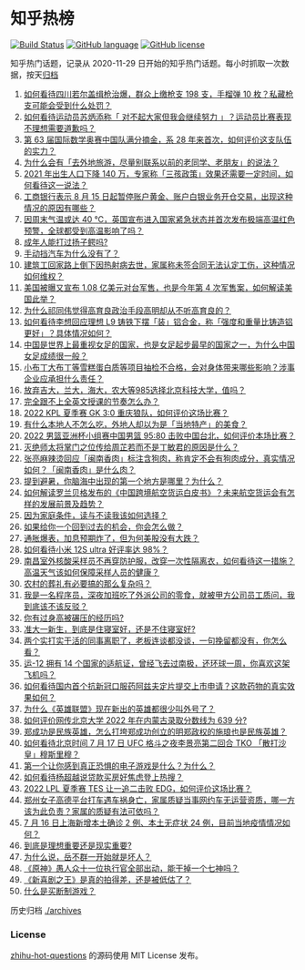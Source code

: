 # 知乎热榜
[![Build Status](https://github.com/ToWeLong/zhihu-hot-questions/workflows/CI/badge.svg)](https://github.com/ToWeLong/zhihu-hot-questions/actions)
[![GitHub language](https://img.shields.io/badge/language-golang-orange.svg)](https://golang.org/)
[![GitHub license](https://img.shields.io/github/license/ToWeLong/zhihu-hot-questions)](https://github.com/ToWeLong/zhihu-hot-questions/blob/main/LICENSE)

知乎热门话题，记录从 2020-11-29 日开始的知乎热门话题。每小时抓取一次数据，按天[归档](./archives)

<!-- BEGIN -->

1. [如何看待四川若尔盖缉枪治爆，群众上缴枪支 198 支，手榴弹 10 枚？私藏枪支可能会受到什么处罚？](https://www.zhihu.com/question/543648072)
1. [如何看待运动员苏炳添称「 对不起大家但我会继续努力 」？运动员比赛表现不理想需要道歉吗？](https://www.zhihu.com/question/543631411)
1. [第 63 届国际数学奥赛中国队满分摘金，系 28 年来首次，如何评价这支队伍的实力？](https://www.zhihu.com/question/543628800)
1. [为什么会有「去外地旅游，尽量别联系以前的老同学、老朋友」的说法？](https://www.zhihu.com/question/537593873)
1. [2021 年出生人口下降 140 万，专家称「三孩政策」效果还需要一定时间，如何看待这一说法？](https://www.zhihu.com/question/543241157)
1. [工商银行表示 8 月 15 日起暂停账户黄金、账户白银业务开仓交易，出现这种情况的原因有哪些？](https://www.zhihu.com/question/543494962)
1. [因周末气温或达 40 ℃，英国宣布进入国家紧急状态并首次发布极端高温红色预警，全球都受到高温影响了吗？](https://www.zhihu.com/question/543502032)
1. [成年人能打过扬子鳄吗?](https://www.zhihu.com/question/396421231)
1. [手动挡汽车为什么没有了？](https://www.zhihu.com/question/532305962)
1. [建筑工回家路上倒下因热射病去世，家属称未签合同无法认定工伤，这种情况如何维权？](https://www.zhihu.com/question/543595635)
1. [美国被曝又宣布 1.08 亿美元对台军售，也是今年第 4 次军售案，如何解读美国此举？](https://www.zhihu.com/question/543595892)
1. [为什么祁同伟觉得高育良政治手段高明却从不听高育良的？](https://www.zhihu.com/question/401427650)
1. [如何看待李想回应理想 L9 铸铁下摆「装」铝合金，称「强度和重量比铸造铝更好」？具体情况如何？](https://www.zhihu.com/question/543269196)
1. [中国是世界上最重视女足的国家，也是女足起步最早的国家之一，为什么中国女足成绩很一般？](https://www.zhihu.com/question/543191480)
1. [小布丁大布丁等雪糕蛋白质等项目抽检不合格，会对身体带来哪些影响？涉事企业应承担什么责任？](https://www.zhihu.com/question/543619883)
1. [放弃吉大，兰大，海大，农大等985选择北京科技大学，值吗？](https://www.zhihu.com/question/543433237)
1. [完全跟不上全英文授课的节奏怎么办？](https://www.zhihu.com/question/65557546)
1. [2022 KPL 夏季赛 GK 3:0 重庆狼队，如何评价这场比赛？](https://www.zhihu.com/question/543674218)
1. [有什么本地人不怎么吃，外地人却以为是「当地特产」的美食？](https://www.zhihu.com/question/540059952)
1. [2022 男篮亚洲杯小组赛中国男篮 95:80 击败中国台北，如何评价本场比赛？](https://www.zhihu.com/question/543668295)
1. [灭绝师太将掌门之位传给周芷若而不是丁敏君的原因是什么？](https://www.zhihu.com/question/496387404)
1. [张亮麻辣烫回应「闽南香肉」标注含狗肉，称肯定不会有狗肉成分，真实情况如何？「闽南香肉」是什么肉？](https://www.zhihu.com/question/543498839)
1. [提到避暑，你脑海中出现的第一个地方是哪里？为什么？](https://www.zhihu.com/question/472014353)
1. [如何解读罗兰贝格发布的《中国跨境航空货运白皮书》？未来航空货运会有怎样的发展前景及趋势？](https://www.zhihu.com/question/543607645)
1. [因为家庭条件，读与不读我该如何选择？](https://www.zhihu.com/question/543591188)
1. [如果给你一个回到过去的机会，你会怎么做？](https://www.zhihu.com/question/542521801)
1. [通胀爆表，加息预期炸了，但为何美股没有大跌？](https://www.zhihu.com/question/543210118)
1. [如何看待小米 12S ultra 好评率达 98%？](https://www.zhihu.com/question/542949966)
1. [南昌室外核酸采样员不再穿防护服，改穿一次性隔离衣，如何看待这一措施？高温天气该如何保障采样人员的健康？](https://www.zhihu.com/question/543608991)
1. [农村的葬礼有必要搞的那么复杂吗？](https://www.zhihu.com/question/31782620)
1. [我是一名程序员，深夜加班吃了外派公司的零食，就被甲方公司员工质问，我到底该不该反驳？](https://www.zhihu.com/question/314750277)
1. [你有过身高被碾压的经历吗?](https://www.zhihu.com/question/372603997)
1. [准大一新生，到底是住寝室好，还是不住寝室好?](https://www.zhihu.com/question/543522324)
1. [两个实打实干活的同事离职了，老板连谈都没谈，一句挽留都没有，你怎么看？](https://www.zhihu.com/question/415313450)
1. [运-12 拥有 14 个国家的适航证，曾经飞去过南极，还环球一周，你喜欢这架飞机吗？](https://www.zhihu.com/question/543061610)
1. [如何看待国内首个抗新冠口服药阿兹夫定片提交上市申请？这款药物的真实效果如何？](https://www.zhihu.com/question/543466604)
1. [为什么《英雄联盟》现在新出的英雄都很少叫外号了？](https://www.zhihu.com/question/533496433)
1. [如何评价网传北京大学 2022 年在内蒙古录取分数线为 639 分?](https://www.zhihu.com/question/543420283)
1. [郑成功是民族英雄，怎么打垮郑成功创立的明郑政权的施琅也是民族英雄？](https://www.zhihu.com/question/377070098)
1. [如何看待北京时间 7 月 17 日 UFC 格斗之夜李景亮第二回合 TKO 「散打沙皇」穆斯里穆？](https://www.zhihu.com/question/543731248)
1. [第一个让你感到真正恐惧的电子游戏是什么？为什么？](https://www.zhihu.com/question/359151542)
1. [如何看待杨超越说贷款买房好焦虑登上热搜？](https://www.zhihu.com/question/543458809)
1. [2022 LPL 夏季赛 TES 让一追二击败 EDG，如何评价这场比赛？](https://www.zhihu.com/question/543658227)
1. [郑州女子高德平台打车遇车祸身亡，家属质疑当事网约车无运营资质，哪一方该为此负责？家属的质疑有法可依吗？](https://www.zhihu.com/question/543632770)
1. [7 月 16 日上海新增本土确诊 2 例、本土无症状 24 例，目前当地疫情情况如何？](https://www.zhihu.com/question/543735212)
1. [到底是理想重要还是现实重要?](https://www.zhihu.com/question/537643020)
1. [为什么说，岳不群一开始就是坏人？](https://www.zhihu.com/question/532509815)
1. [《原神》愚人众十一位执行官全部出动，能干掉一个七神吗？](https://www.zhihu.com/question/542811758)
1. [《新喜剧之王》是真的拍得差，还是被低估了？](https://www.zhihu.com/question/542068364)
1. [什么是买断制游戏？](https://www.zhihu.com/question/537649572)

<!-- END -->

历史归档 [./archives](./archives)


### License
[zhihu-hot-questions](https://github.com/towelong/zhihu-hot-questions) 的源码使用 MIT License 发布。